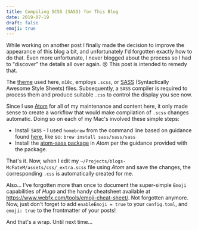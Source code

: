 ```yaml
---
title: Compiling SCSS (SASS) for This Blog
date: 2019-07-19
draft: false
emoji: true
---
```


While working on another post I finally made the decision to improve the appearance of this blog a bit, and unfortunately I'd forgotten exactly how to do that.  Even more unfortunate, I never blogged about the process so I had to "discover" the details all over again. :cry: This post is intended to remedy that.

The [theme](https://github.com/McFateM/hugo-theme-m10c) used here, `m10c`, employs `.scss`, or [SASS](https://sass-lang.com/) (Syntactically Awesome Style Sheets) files. Subsequently, a `SASS` compiler is required to process them and produce suitable `.css` to control the display you see now.

Since I use [Atom](https://atom.io/) for all of my maintenance and content here, it only made sense to create a workflow that would make compilation of `.scss` changes automatic.  Doing so on each of my Mac's involved these simple steps:

  - Install `SASS` - I used `homebrew` from the command line based on guidance found [here](https://sass-lang.com/install), like so: `brew install sass/sass/sass`
  - Install the [atom-sass package](https://atom.io/packages/atom-sass) in _Atom_ per the guidance provided with the package.

That's it.  Now, when I edit my `~/Projects/blogs-McFateM/assets/css/_extra.scss` file using _Atom_ and save the changes, the corresponding `.css` is automatically created for me.

Also... I've forgotten more than once to document the super-simple `Emoji` capabilities of _Hugo_ and the handy cheatsheet available at https://www.webfx.com/tools/emoji-cheat-sheet/.  Not forgotten anymore.  Now, just don't forget to add `enableEmoji = true` to your `config.toml`, and `emoji: true` to the frontmatter of your posts!  

And that's a wrap.  Until next time...
